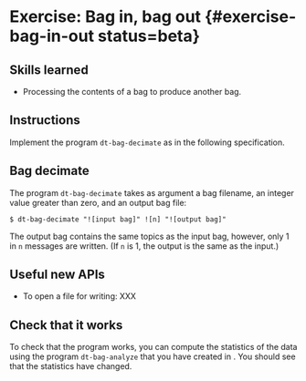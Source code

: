 # Exercise: Bag in, bag out {#exercise-bag-in-out status=beta}

## Skills learned

* Processing the contents of a bag to produce another bag.

## Instructions

Implement the program `dt-bag-decimate` as in the following specification.


## Bag decimate

The program `dt-bag-decimate` takes as argument a bag filename, an integer value
greater than zero,
and an output bag file:

    $ dt-bag-decimate "![input bag]" ![n] "![output bag]"

The output bag contains the same topics as the input bag, however, only 1 in
`n` messages are written.  (If `n` is 1, the output is the same as the input.)


## Useful new APIs

* To open a file for writing: XXX


## Check that it works

To check that the program works, you can compute the statistics
of the data using the program `dt-bag-analyze` that you have created
in [](#exercise-bag-analysis).
You should see that the statistics have changed.

<!--  -->
